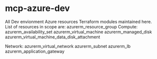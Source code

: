# mcp-azure-dev

All Dev envionment Azure resources Terraform modules maintained here. List of resources in scope are:
azurerm_resource_group 
Compute:
 azurerm_availability_set 
 azurerm_virtual_machine 
 azurerm_managed_disk 
 azurerm_virtual_machine_data_disk_attachment
  

Network:
  azurerm_virtual_network 
  azurerm_subnet 
  azurerm_lb 
  azurerm_application_gateway
